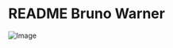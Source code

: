 # README Bruno Warner
![Image](https://github.com/user-attachments/assets/fa54febf-af32-43e0-b849-490a296a937b)
